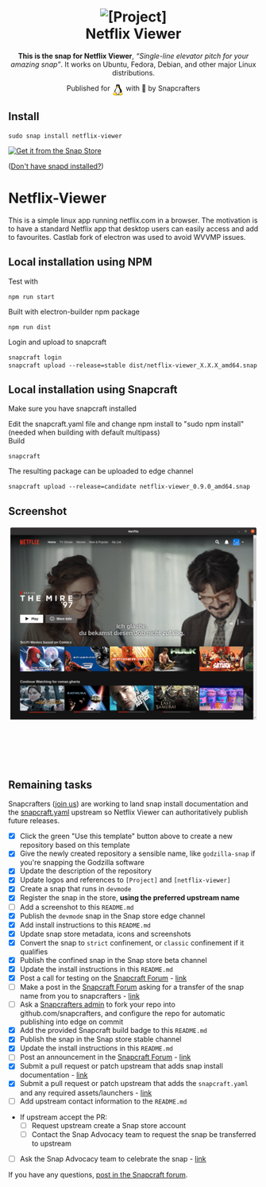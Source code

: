<h1 align="center">
 <img src="https://avatars1.githubusercontent.com/u/29598503?v=3&s=256" alt="[Project]">
  <br />
  Netflix Viewer
</h1>

<p align="center"><b>This is the snap for Netflix Viewer</b>, <i>“Single-line elevator pitch for your amazing snap”</i>. It works on Ubuntu, Fedora, Debian, and other major Linux
distributions.</p>


<p align="center">Published for <img src="https://raw.githubusercontent.com/anythingcodes/slack-emoji-for-techies/gh-pages/emoji/tux.png" align="top" width="24" /> with 💝 by Snapcrafters</p>

## Install

    sudo snap install netflix-viewer

<a href="https://snapcraft.io/netflix-viewer">
  <img alt="Get it from the Snap Store" src="https://snapcraft.io/static/images/badges/en/snap-store-black.svg" />
</a>

([Don't have snapd installed?](https://snapcraft.io/docs/core/install))

# Netflix-Viewer  

This is a simple linux app running netflix.com in a browser. The motivation is to have a standard Netflix app that desktop users can easily access and add to favourites. Castlab fork of electron was used to avoid WVVMP issues. 

## Local installation using NPM

Test with  
```
npm run start
```

Built with electron-builder npm package  

```
npm run dist 
```

Login and upload to snapcraft    

```
snapcraft login  
snapcraft upload --release=stable dist/netflix-viewer_X.X.X_amd64.snap
```

## Local installation using Snapcraft  

Make sure you have snapcraft installed  

Edit the snapcraft.yaml file and change npm install to "sudo npm install" (needed when building with default multipass)   
Build   

```
snapcraft  
```

The resulting package can be uploaded to edge channel  

```
snapcraft upload --release=candidate netflix-viewer_0.9.0_amd64.snap  
```


   
## Screenshot

<img alt="screenshot" src="screenshot.png" />
   

<br /><br /><br /><br />


## Remaining tasks

Snapcrafters ([join us](https://forum.snapcraft.io/t/join-snapcrafters/1325)) 
are working to land snap install documentation and
the [snapcraft.yaml](https://github.com/snapcrafters/fork-and-rename-me/blob/master/snap/snapcraft.yaml)
upstream so Netflix Viewer can authoritatively publish future releases.

  - [x] Click the green "Use this template" button above to create a new repository based on this template
  - [x] Give the newly created repository a sensible name, like `godzilla-snap` if you're snapping the Godzilla software
  - [x] Update the description of the repository
  - [x] Update logos and references to `[Project]` and `[netflix-viewer]`
  - [x] Create a snap that runs in `devmode`
  - [x] Register the snap in the store, **using the preferred upstream name**
  - [ ] Add a screenshot to this `README.md`
  - [x] Publish the `devmode` snap in the Snap store edge channel
  - [x] Add install instructions to this `README.md`
  - [x] Update snap store metadata, icons and screenshots
  - [x] Convert the snap to `strict` confinement, or `classic` confinement if it qualifies
  - [x] Publish the confined snap in the Snap store beta channel
  - [x] Update the install instructions in this `README.md`
  - [x] Post a call for testing on the [Snapcraft Forum](https://forum.snapcraft.io) - [link]()
  - [ ] Make a post in the [Snapcraft Forum](https://forum.snapcraft.io) asking for a transfer of the snap name from you to snapcrafters - [link]()
  - [ ] Ask a [Snapcrafters admin](https://github.com/orgs/snapcrafters/people?query=%20role%3Aowner) to fork your repo into github.com/snapcrafters, and configure the repo for automatic publishing into edge on commit
  - [x] Add the provided Snapcraft build badge to this `README.md`
  - [x] Publish the snap in the Snap store stable channel
  - [x] Update the install instructions in this `README.md`
  - [ ] Post an announcement in the [Snapcraft Forum](https://forum.snapcraft.io) - [link]()
  - [x] Submit a pull request or patch upstream that adds snap install documentation - [link]()
  - [x] Submit a pull request or patch upstream that adds the `snapcraft.yaml` and any required assets/launchers - [link]()
  - [ ] Add upstream contact information to the `README.md`  
  - If upstream accept the PR:
    - [ ] Request upstream create a Snap store account
    - [ ] Contact the Snap Advocacy team to request the snap be transferred to upstream
  - [ ] Ask the Snap Advocacy team to celebrate the snap - [link]()

If you have any questions, [post in the Snapcraft forum](https://forum.snapcraft.io).

<!--
## The Snapcrafters

| [![Your Name](https://gravatar.com/avatar/bc0bced65e963eb5c3a16cab8b004431/?s=128)](https://github.com/yourname/) |
| :---: |
| [Your Name](https://github.com/yourname/) |
--> 

<!-- Uncomment and modify this when you have upstream contacts
## Upstream

| [![Upstream Name](https://gravatar.com/avatar/bc0bced65e963eb5c3a16cab8b004431?s=128)](https://github.com/upstreamname) |
| :---: |
| [Upstream Name](https://github.com/upstreamname) |
-->



